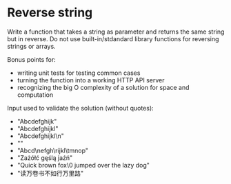 # Reverse string

Write a function that takes a string as parameter and returns
the same string but in reverse. Do not use built-in/stdandard library functions
for reversing strings or arrays.

Bonus points for:
- writing unit tests for testing common cases
- turning the function into a working HTTP API server
- recognizing the big O complexity of a solution for space and computation

Input used to validate the solution (without quotes):
- "Abcdefghijk"
- "Abcdefghijkl"
- "Abcdefghijkl\n"
- ""
- "Abcd\nefgh\rijkl\tmnop"
- "Zażółć gęślą jaźń"
- "Quick brown fox\0 jumped over the lazy dog"
- "读万卷书不如行万里路"
